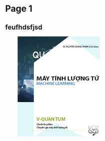 # Page 1

## feufhdsfjsd

<figure><img src=".gitbook/assets/msg-759278837-3320.jpg" alt=""><figcaption></figcaption></figure>
